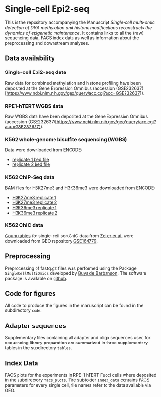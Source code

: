 # Single-cell Epi2-seq

This is the repository accompanying the Manuscript _Single-cell multi-omic detection of DNA methylation and histone modifications reconstructs the dynamics of epigenetic maintenance_. 
It contains links to all the (raw) sequencing data, FACS index data as well as information about the preprocessing and downstream analyses. 

## Data availability

### Single-cell Epi2-seq data
Raw data for combined methylation and histone profiling have been deposited at the Gene Expression Omnibus (accession (GSE232637)[https://www.ncbi.nlm.nih.gov/geo/query/acc.cgi?acc=GSE232637]). 

### RPE1-hTERT WGBS data
Raw WGBS data have been deposited at the Gene Expression Omnibus (accession (GSE232637)[https://www.ncbi.nlm.nih.gov/geo/query/acc.cgi?acc=GSE232637]).  

### K562 whole-genome bisulfite sequencing (WGBS)
Data were downloaded from ENCODE:
* [replicate 1 bed file](https://www.encodeproject.org/files/ENCFF867JRG/@@download/ENCFF867JRG.bed.gz)
* [replicate 2 bed file](https://www.encodeproject.org/files/ENCFF721JMB/@@download/ENCFF721JMB.bed.gz)

### K562 ChIP-Seq data
BAM files for H3K27me3 and H3K36me3 were downloaded from ENCODE:
* [H3K27me3 replicate 1](https://www.encodeproject.org/files/ENCFF190OWE/@@download/ENCFF190OWE.bam)
* [H3K27me3 replicate 2](https://www.encodeproject.org/files/ENCFF692KQZ/@@download/ENCFF692KQZ.bam)
* [H3K36me3 replicate 1](https://www.encodeproject.org/files/ENCFF639PLN/@@download/ENCFF639PLN.bam)
* [H3K36me3 replicate 2](https://www.encodeproject.org/files/ENCFF673KBG/@@download/ENCFF673KBG.bam)

### K562 ChIC data
[Count tables](https://www.ncbi.nlm.nih.gov/geo/download/?acc=GSE164779&format=file&file=GSE164779%5Fmetadata%5FK562%5Fk9me3%2Etxt%2Egz) for single-cell sortChIC data from [Zeller et al.](https://www.nature.com/articles/s41588-022-01260-3) were downloaded from GEO repository [GSE164779](https://www.ncbi.nlm.nih.gov/geo/query/acc.cgi?acc=GSE164779).

## Preprocessing 
Preprocessing of fastq.gz files was performed using the Package `SingleCellMultiOmics` developed by [Buys de Barbanson](https://github.com/BuysDB). The software package is available on [github](https://github.com/BuysDB/SingleCellMultiOmics).

## Code for figures
All code to produce the figures in the manuscript can be found in the subdirectory `code`.

## Adapter sequences 
Supplementary files containing all adapter and oligo sequences used for sequencing library preparation are summarized in three supplementary tables in the subdirectory `tables`.

## Index Data
FACS plots for the experiments in RPE-1 hTERT Fucci cells where deposited in the subdirectory `facs_plots`. The subfolder `index_data` contains FACS parameters for every single cell, file names refer to the data available via GEO.
